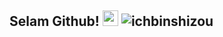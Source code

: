 
## Selam Github! <img src="https://cdn.discordapp.com/emojis/846313577795026945.png" width="25px"> <img src="https://komarev.com/ghpvc/?username=ichbinshizou&label=Ziyaretçi%20Sayısı&color=ff0000" alt="ichbinshizou" />

